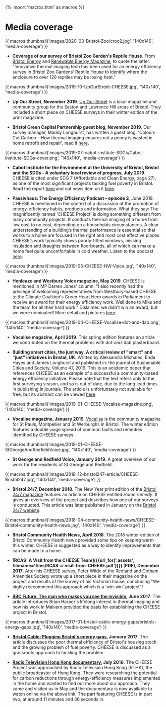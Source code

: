 
{% import 'macros.html' as macros %}

# Media coverage

<div class="float-right">
{{ macros.thumbnail('images/2020-03-Bristol-Zoo/croc2.jpg', '140x140', 'media-coverage') }}
</div>

- **Coverage of our survey of Bristol Zoo Garden's Reptile House**. From
  [Bristol Energy](https://www.bristol-energy.co.uk/thermal-imaging-tech-bristol-zoo-gardens-gives-crocs-their-creature-comforts)
  and [Renewable Energy Magazine](https://www.renewableenergymagazine.com/energy_saving/bristol-zoo-gardensa--reptile-house-uses-20200303),
  to quote the latter: "Innovative thermal imaging tech has been used for an
  energy efficiency survey in Bristol Zoo Gardens’ Reptile House to identify
  where the enclosure to over 120 reptiles may be losing heat."

<div class="clearfix"></div>

<div class="float-right">
{{ macros.thumbnail('images/2019-10-UpOurStreet-CHEESE.jpg', '140x140', 'media-coverage') }}
</div>

- **Up Our Street, November 2019**. [Up Our
  Street](https://upourstreet.org.uk/) is a local magazine and community group
for the Easton and Lawrence Hill areas of Bristol. They included a short piece
on CHEESE surveys in their winter edition of the print magazine.

<div class="clearfix"></div>

- **Bristol Green Capital Partnership guest blog, November 2019**.
Our survey manager, Maddy Longhurst, has written a guest blog:
'Colours Cut Carbon – How thermal imaging ensures not a penny is wasted in home
retrofit and repair', read it
[here](https://bristolgreencapital.org/colours-cut-carbon-how-thermal-imaging-ensures-not-a-penny-is-wasted-in-home-retrofit-and-repair/). 

<div class="clearfix"></div>
<div class="float-right">
{{ macros.thumbnail('images/2019-07-cabot-institute-SDGs/Cabot-Institute-SDGs-cover.png', '140x140', 'media-coverage') }}
</div>

- **Cabot Institute for the Environment at the University of Bristol, Bristol
  and the SDGs - A voluntary local review of progress, July 2019**. CHEESE is cited
under SDG 7 (Affordable and Clean Energy, page 27), as one of the most
significant projects tacking fuel poverty in Bristol. Read the report
[here](https://www.bristol.ac.uk/media-library/sites/cabot-institute-2018/documents/BRISTOL%20AND%20THE%20SDGs.pdf)
and out news item on it [here](news/2019-07-cabot-institute-sdgs).

<div class="clearfix"></div>

- **Passivhaus: The Energy Efficiency Podcast – episode 2**, June 2019. CHEESE
  is mentioned in the context of a discussion of the promotion of
energy-efficiency habits, products and information. What they say: The
magnificently named ‘CHEESE Project’ is doing something different from many
community projects. It conducts thermal imaging of a home from low cost to no
cost, depending on a households circumstances. A clear understanding of a
building’s thermal performance is essential so that works to a home are focused in
the right and most cost effective places. CHEESE’s work typically shows
poorly-fitted windows, missing insulation and draughts between floorboards, all
of which can make a home feel quite uncomfortable in cold weather. Listen to
the podcast [here](http://podcast.ecoflap.co.uk/podcast/passivhaus/).

<div class="clearfix"></div>
<div class="float-right">
{{ macros.thumbnail('images/2019-05-CHEESE-HW-Voice.jpg', '140x140', 'media-coverage') }}
</div>

- **Henleaze and Westbury Voice magazine, May 2019**. CHEESE is mentioned in
  MP Darren Jones' column: "I also recently had the privilege of welcoming
representatives from Westbury-based CHEESE to the Climate Coalition's Green
Heart Hero awards in Parliament to receive an award for their energy efficiency
work. Well done to Mike and the team for all their hard work." Dislaimer: we
didn't win an award, but we were nominated! More detail and pictures
[here](/news/2019-03-11-Green-Heart-Hero-awards).

<div class="clearfix"></div>
<div class="float-right">
{{ macros.thumbnail('images/2019-04-CHEESE-Vocalise-dot-and-dab.png', '140x140', 'media-coverage') }}
</div>

- **Vocalise magazine, April 2019**. This spring edition features an article we
  contributed on the thermal problems with dot-and-dab plasterboard.

<div class="clearfix"></div>

- **Building smart cities, the just way. A critical review of "smart" and
  "just" initiatives in Bristol, UK**. Written by Aleksandra Michalec, Enda
Hayes and James Longhurst and published in: the journal of Sustainable
Cities and Society, Volume 47, 2019. This is an academic paper that references
CHEESE as an example of a successful a community-based energy efficiency
initiative. Please note that the text refers only to the first surveying
season, and so is out of date, due to the long lead times in publishing in
journals. The article is unfortunately not available
for free, but its abstract can be viewed
[here](https://www.sciencedirect.com/science/article/pii/S2210670717308545).

<div class="clearfix"></div>
<div class="float-right">
{{ macros.thumbnail('images/2019-01-CHEESE-Vocalise-magazine.png', '140x140', 'media-coverage') }}
</div>

- **Vocalise magazine, January 2019**.
  [Vocalise](http://www.vocalisemagazine.org.uk/) is the community magazine for
  St Pauls, Montpellier and St Werburghs in Bristol. The winter edition
features a double-page spread of common faults and remedies identified by
CHEESE surveys.

<div class="clearfix"></div>
<div class="float-right">
{{ macros.thumbnail('images/2019-01-CHEESE-StGeorgeAndRedfieldVoice.jpg', '140x140', 'media-coverage') }}
</div>

- **St George and Redfield Voice, January 2019**. A great overview of our work
  for the residents of St George and Redfield.

<div class="clearfix"></div>
<div class="float-right">
{{ macros.thumbnail('images/2018-12-bristol247-article/CHEESE-Bristol247.jpg', '140x140', 'media-coverage') }}
</div>

- **Bristol 24/7, December 2018**. The New Year print edition of the [Bristol 24/7
  magazine](https://www.bristol247.co.uk) features an article on CHEESE
entitled *Home remedy*. It gives an overview of the project and describes how
one of our surveys is conducted. This article was later published in January on the
[Bristol 24/7 webiste](https://www.bristol247.com/lifestyle/homes-and-gardens/homes-january/).

<div class="clearfix"></div>
<div class="float-right">
{{ macros.thumbnail('images/2018-04-community-health-news/CHEESE-Bristol-community-health-news.jpg', '140x140', 'media-coverage') }}
</div>

- **Bristol Community Health News, April 2018**. The 2018 winter edition of Bristol
  Community Health news provided some tips on keeping warm this winter. CHEESE
  is suggested as a way to identify improvements that can be made to a home.

- **[RCAS: A Visit from the CHEESE Team]({{url_for('.assets', filename='files/RCAS-a-visit-from-CHEESE.pdf')}})
  (PDF), December 2017**. After his CHEESE survey, Peter Wilde of the Redland and Cotham
  Amenities Society wrote up a short piece in their magazine on the project and results of
  the survey of his Victorian house, concluding "We highly reccommend this approach which
  is a 'win-win' project"!

- **[BBC Future: The man who makes you see the
  invisible](http://www.bbc.com/future/story/20170614-thermal-imaging-reveals-the-hidden-heat-lost-from-your-home),
  June 2017**. The article introduces Brian Harper's lifelong interest in
  thermal imaging and how his work in Malvern provided the basis for
  establishing the CHEESE project in Bristol.

<div class="float-right">
{{ macros.thumbnail('images/2017-01-bristol-cable-energy-gaps/bristols-energy-gaps.jpg', '140x140', 'media-coverage') }}
</div>

- **[Bristol Cable: Plugging Bristol's energy
  gaps](https://thebristolcable.org/2017/01/energy-gaps/), January 2017**.
  The article discusses the poor thermal efficiency of Bristol's
  housing stock and the growing problem of fuel poverty. CHEESE is discussed as
  a grassroots approach to tackling the problem.

- **[Radio Television Hong Kong
  documentary](http://podcast.rthk.hk/podcast/item_epi.php?pid=1045&lang=en-US),
  July 2016**. The CHEESE Project was approached by Radio Television Hong Kong
  (RTHK), the public broadcaster of Hong Kong.  They were researching the
  potential for carbon reductions through energy-efficiency measures
  implemented in the home and wanted to find out more about our approach. They
  came and visited us in May and the documentary is now available to watch
  online via the above link.  The part featuring CHEESE is in part two, at
  around 11 minutes and 36 seconds in.
